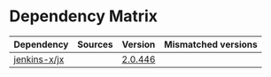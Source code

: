 # Dependency Matrix

Dependency | Sources | Version | Mismatched versions
---------- | ------- | ------- | -------------------
[jenkins-x/jx](https://github.com/jenkins-x/jx) |  | [2.0.446](https://github.com/jenkins-x/jx/releases/tag/v2.0.446) | 
